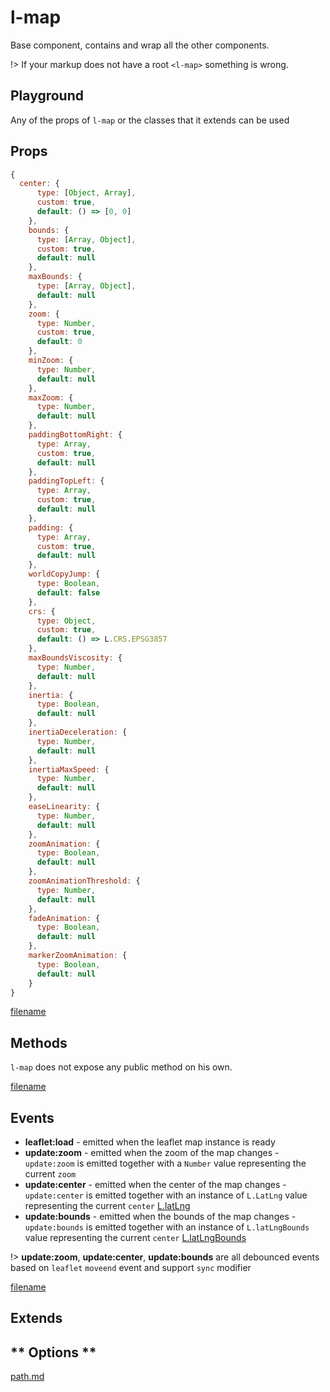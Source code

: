 # l-map

Base component, contains and wrap all the other components.

!> If your markup does not have a root `<l-map>` something is wrong.


## Playground
Any of the props of `l-map` or the classes that it extends can be used

<vuep template="#map-example"></vuep>

<script v-pre type="text/x-template" id="map-example">

<template>
  <div style="height: 100%; width: 100%">
    <div class="info" style="height: 15%">
      <span>Center: {{ center }}</span>
      <span>Zoom: {{ zoom }}</span>
      <span>Bounds: {{ bounds }}</span>
    </div>
    <l-map
      style="height: 80%; width: 100%"
      :zoom="zoom"
      :center="center"
      @update:zoom="zoomUpdated"
      @update:center="centerUpdated"
      @update:bounds="boundsUpdated"
    >
      <l-tile-layer :url="url"></l-tile-layer>
    </l-map>
  </div>
</template>

<script>

Vue.component('l-map', Vue2Leaflet.LMap)
Vue.component('l-tile-layer', Vue2Leaflet.LTileLayer)

export default {
  data () {
    return {
      url: 'http://{s}.tile.osm.org/{z}/{x}/{y}.png',
      zoom: 3,
      center: [47.413220, -1.219482],
      bounds: null
    };
  },
  methods: {
    zoomUpdated (zoom) {
      this.zoom = zoom;
    },
    centerUpdated (center) {
      this.center = center;
    },
    boundsUpdated (bounds) {
      this.bounds = bounds;
    }
  }
}
</script>
</script>

## Props

```js
{
  center: {
      type: [Object, Array],
      custom: true,
      default: () => [0, 0]
    },
    bounds: {
      type: [Array, Object],
      custom: true,
      default: null
    },
    maxBounds: {
      type: [Array, Object],
      default: null
    },
    zoom: {
      type: Number,
      custom: true,
      default: 0
    },
    minZoom: {
      type: Number,
      default: null
    },
    maxZoom: {
      type: Number,
      default: null
    },
    paddingBottomRight: {
      type: Array,
      custom: true,
      default: null
    },
    paddingTopLeft: {
      type: Array,
      custom: true,
      default: null
    },
    padding: {
      type: Array,
      custom: true,
      default: null
    },
    worldCopyJump: {
      type: Boolean,
      default: false
    },
    crs: {
      type: Object,
      custom: true,
      default: () => L.CRS.EPSG3857
    },
    maxBoundsViscosity: {
      type: Number,
      default: null
    },
    inertia: {
      type: Boolean,
      default: null
    },
    inertiaDeceleration: {
      type: Number,
      default: null
    },
    inertiaMaxSpeed: {
      type: Number,
      default: null
    },
    easeLinearity: {
      type: Number,
      default: null
    },
    zoomAnimation: {
      type: Boolean,
      default: null
    },
    zoomAnimationThreshold: {
      type: Number,
      default: null
    },
    fadeAnimation: {
      type: Boolean,
      default: null
    },
    markerZoomAnimation: {
      type: Boolean,
      default: null
    }
}
```

[filename](../props-notice.md ':include')

## Methods

`l-map` does not expose any public method on his own.

[filename](../methods-notice.md ':include')

## Events

* **leaflet:load** - emitted when the leaflet map instance is ready
* **update:zoom** - emitted when the zoom of the map changes - `update:zoom` is emitted together with a `Number` value representing the  current `zoom`
* **update:center** - emitted when the center of the map changes - `update:center` is emitted together with an instance of  `L.LatLng` value representing the  current `center` [L.latLng](https://leafletjs.com/reference-1.3.0.html#latlng)
* **update:bounds** - emitted when the bounds of the map changes - `update:bounds` is emitted together with an instance of  `L.latLngBounds` value representing the  current `center` [L.latLngBounds](https://leafletjs.com/reference-1.3.0.html#latlngbounds)

!>  **update:zoom**, **update:center**, **update:bounds** are all debounced events based on `leaflet` `moveend` event and support `sync` modifier

[filename](../events-notice.md ':include')

## Extends

<!-- tabs:start -->

## ** Options **

[path.md](../../mixins/options.md ':include')

<!-- tabs:end -->
